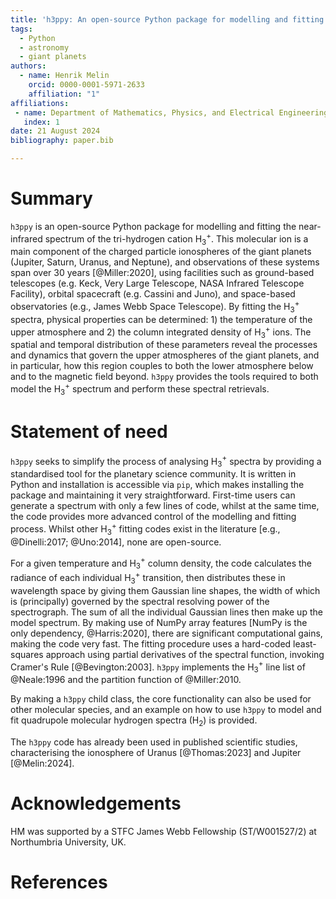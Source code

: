 ```yaml
---
title: 'h3ppy: An open-source Python package for modelling and fitting H$_3^+$ spectra'
tags:
  - Python
  - astronomy
  - giant planets
authors:
  - name: Henrik Melin
    orcid: 0000-0001-5971-2633
    affiliation: "1"
affiliations:
 - name: Department of Mathematics, Physics, and Electrical Engineering, Northumbria University, Newcastle upon Tyne, UK
   index: 1
date: 21 August 2024
bibliography: paper.bib

---
```


# Summary

`h3ppy` is an open-source Python package for modelling and fitting the near-infrared spectrum of the tri-hydrogen cation H$_3^+$. This molecular ion is a main component of the charged particle ionospheres of the giant planets (Jupiter, Saturn, Uranus, and Neptune), and observations of these systems span over 30 years [@Miller:2020], using facilities such as ground-based telescopes (e.g. Keck, Very Large Telescope, NASA Infrared Telescope Facility), orbital spacecraft (e.g. Cassini and Juno), and space-based observatories (e.g., James Webb Space Telescope). By fitting the H$_3^+$ spectra, physical properties can be determined: 1) the temperature of the upper atmosphere and 2) the column integrated density of H$_3^+$ ions. The spatial and temporal distribution of these parameters reveal the processes and dynamics that govern the upper atmospheres of the giant planets, and in particular, how this region couples to both the lower atmosphere below and to the magnetic field beyond. `h3ppy` provides the tools required to both model the H$_3^+$ spectrum and perform these spectral retrievals.

# Statement of need

`h3ppy` seeks to simplify the process of analysing H$_3^+$ spectra by providing a standardised tool for the planetary science community. It is written in Python and installation is accessible via `pip`, which makes installing the package and maintaining it very straightforward. First-time users can generate a spectrum with only a few lines of code, whilst at the same time, the code provides more advanced control of the modelling and fitting process. Whilst other H$_3^+$ fitting codes exist in the literature [e.g., @Dinelli:2017; @Uno:2014], none are open-source.

For a given temperature and H$_3^+$ column density, the code calculates the radiance of each individual H$_3^+$ transition, then distributes these in wavelength space by giving them Gaussian line shapes, the width of which is (principally) governed by the spectral resolving power of the spectrograph. The sum of all the individual Gaussian lines then make up the model spectrum. By making use of NumPy array features [NumPy is the only dependency, @Harris:2020], there are significant computational gains, making the code very fast. The fitting procedure uses a hard-coded least-squares approach using partial derivatives of the spectral function, invoking Cramer's Rule [@Bevington:2003]. `h3ppy` implements the H$_3^+$ line list of @Neale:1996 and the partition function of @Miller:2010.

By making a `h3ppy` child class, the core functionality can also be used for other molecular species, and an example on how to use `h3ppy` to model and fit quadrupole molecular hydrogen spectra (H$_2$) is provided.

The `h3ppy` code has already been used in published scientific studies, characterising the ionosphere of Uranus [@Thomas:2023] and Jupiter [@Melin:2024].

# Acknowledgements

HM was supported by a STFC James Webb Fellowship (ST/W001527/2) at Northumbria University, UK.

# References
